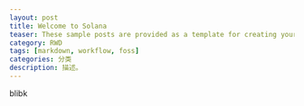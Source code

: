```yaml
---
layout: post
title: Welcome to Solana
teaser: These sample posts are provided as a template for creating your own content.
category: RWD
tags: [markdown, workflow, foss]
categories: 分类
description: 描述。
---
```


blibk

